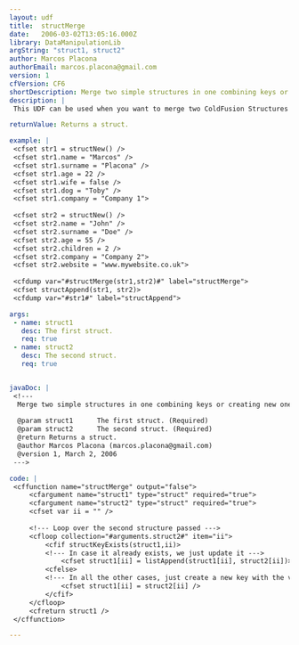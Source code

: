 ```yaml
---
layout: udf
title:  structMerge
date:   2006-03-02T13:05:16.000Z
library: DataManipulationLib
argString: "struct1, struct2"
author: Marcos Placona
authorEmail: marcos.placona@gmail.com
version: 1
cfVersion: CF6
shortDescription: Merge two simple structures in one combining keys or creating new ones.
description: |
 This UDF can be used when you want to merge two ColdFusion Structures on just one. Just pass the structures as arguments, and it returns a new structure with all the data amended or merged. Unlike structAppend, existing values in struct1 will be appended, not overwritten.

returnValue: Returns a struct.

example: |
 <cfset str1 = structNew() />
 <cfset str1.name = "Marcos" />
 <cfset str1.surname = "Placona" />
 <cfset str1.age = 22 />
 <cfset str1.wife = false />
 <cfset str1.dog = "Toby" />
 <cfset str1.company = "Company 1">
 
 <cfset str2 = structNew() />
 <cfset str2.name = "John" />
 <cfset str2.surname = "Doe" />
 <cfset str2.age = 55 />
 <cfset str2.children = 2 />
 <cfset str2.company = "Company 2">
 <cfset str2.website = "www.mywebsite.co.uk">
 
 <cfdump var="#structMerge(str1,str2)#" label="structMerge">
 <cfset structAppend(str1, str2)>
 <cfdump var="#str1#" label="structAppend">

args:
 - name: struct1
   desc: The first struct.
   req: true
 - name: struct2
   desc: The second struct.
   req: true


javaDoc: |
 <!---
  Merge two simple structures in one combining keys or creating new ones.
  
  @param struct1      The first struct. (Required)
  @param struct2      The second struct. (Required)
  @return Returns a struct. 
  @author Marcos Placona (marcos.placona@gmail.com) 
  @version 1, March 2, 2006 
 --->

code: |
 <cffunction name="structMerge" output="false">
     <cfargument name="struct1" type="struct" required="true">
     <cfargument name="struct2" type="struct" required="true">
     <cfset var ii = "" />
     
     <!--- Loop over the second structure passed --->
     <cfloop collection="#arguments.struct2#" item="ii">
         <cfif structKeyExists(struct1,ii)>
         <!--- In case it already exists, we just update it --->
             <cfset struct1[ii] = listAppend(struct1[ii], struct2[ii])>
         <cfelse>
         <!--- In all the other cases, just create a new key with the values or list of values --->
             <cfset struct1[ii] = struct2[ii] />
         </cfif>
     </cfloop>
     <cfreturn struct1 />
 </cffunction>

---
```


